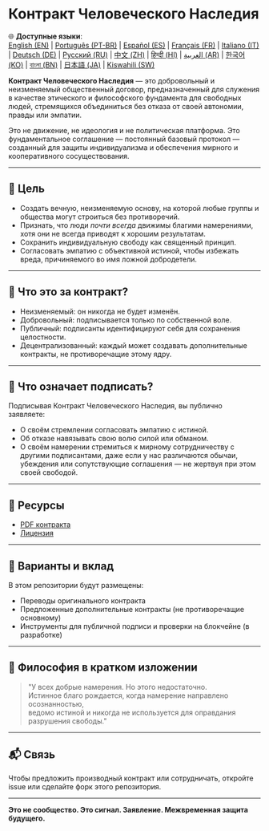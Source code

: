 
# Контракт Человеческого Наследия

🌐 **Доступные языки**:  
[English (EN)](./README.md) | [Português (PT-BR)](./README_pt-BR.md) | [Español (ES)](./README_es.md) | [Français (FR)](./README_fr.md) | [Italiano (IT)](./README_it.md) | [Deutsch (DE)](./README_de.md) | [Русский (RU)](./README_ru.md) | [中文 (ZH)](./README_zh.md) | [हिन्दी (HI)](./README_hi.md) | [العربية (AR)](./README_ar.md) | [한국어 (KO)](./README_ko.md) | [বাংলা (BN)](./README_bn.md) | [日本語 (JA)](./README_ja.md) | [Kiswahili (SW)](./README_sw.md)

**Контракт Человеческого Наследия** — это добровольный и неизменяемый общественный договор, предназначенный для служения в качестве этического и философского фундамента для свободных людей, стремящихся объединиться без отказа от своей автономии, правды или эмпатии.

Это не движение, не идеология и не политическая платформа. Это фундаментальное соглашение — постоянный базовый протокол — созданный для защиты индивидуализма и обеспечения мирного и кооперативного сосуществования.

---

## 🌱 Цель

- Создать вечную, неизменяемую основу, на которой любые группы и общества могут строиться без противоречий.
- Признать, что люди *почти всегда* движимы благими намерениями, хотя они не всегда приводят к хорошим результатам.
- Сохранить индивидуальную свободу как священный принцип.
- Согласовать эмпатию с объективной истиной, чтобы избежать вреда, причиняемого во имя ложной добродетели.

---

## 📜 Что это за контракт?

- Неизменяемый: он никогда не будет изменён.
- Добровольный: подписывается только по собственной воле.
- Публичный: подписанты идентифицируют себя для сохранения целостности.
- Децентрализованный: каждый может создавать дополнительные контракты, не противоречащие этому ядру.

---

## 🔏 Что означает подписать?

Подписывая Контракт Человеческого Наследия, вы публично заявляете:

- О своём стремлении согласовать эмпатию с истиной.
- Об отказе навязывать свою волю силой или обманом.
- О своём намерении стремиться к мирному сотрудничеству с другими подписантами, даже если у нас различаются обычаи, убеждения или сопутствующие соглашения — не жертвуя при этом своей свободой.

---

## 📎 Ресурсы

- [PDF контракта](./Kontrakt_Chelovecheskogo_Naslediya.pdf)
- [Лицензия](./LICENSE)

---

## 🤝 Варианты и вклад

В этом репозитории будут размещены:

- Переводы оригинального контракта
- Предложенные дополнительные контракты (не противоречащие основному)
- Инструменты для публичной подписи и проверки на блокчейне (в разработке)

---

## 🧠 Философия в кратком изложении

> "У всех добрые намерения. Но этого недостаточно.  
> Истинное благо рождается, когда намерение направлено осознанностью,  
> ведомо истиной и никогда не используется для оправдания разрушения свободы."

---

## 📬 Связь

Чтобы предложить производный контракт или сотрудничать, откройте issue или сделайте форк этого репозитория.

---

**Это не сообщество. Это сигнал. Заявление. Межвременная защита будущего.**
